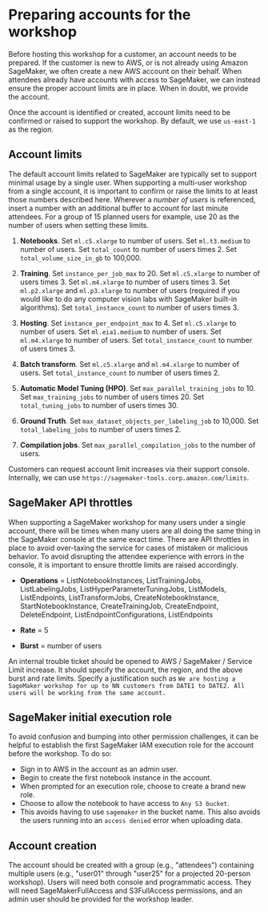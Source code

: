 # Preparing accounts for the workshop

Before hosting this workshop for a customer, an account needs to be prepared. If the customer is new to AWS, or is not already using Amazon SageMaker, we often create a new AWS account on their behalf. When attendees already have accounts with access to SageMaker, we can instead ensure the proper account limits are in place. When in doubt, we provide the account.

Once the account is identified or created, account limits need to be confirmed or raised to support the workshop. By default, we use `us-east-1` as the region.

## Account limits

The default account limits related to SageMaker are typically set to support minimal usage by a single user. When supporting a multi-user workshop from a single account, it is important to confirm or raise the limits to at least those numbers described here. Wherever a *number of users* is referenced, insert a number with an additional buffer to account for  last minute attendees. For a group of 15 planned users for example, use 20 as the number of users when setting these limits.

1. **Notebooks**. Set `ml.c5.xlarge` to number of users. Set `ml.t3.medium` to number of users. Set `total_count` to number of users times 2. Set `total_volume_size_in_gb` to 100,000.

2. **Training**. Set `instance_per_job_max` to 20. Set `ml.c5.xlarge` to number of users times 3. Set `ml.m4.xlarge` to number of users times 3. Set `ml.p2.xlarge` and `ml.p3.xlarge` to number of users (required if you would like to do any computer vision labs with SageMaker built-in algorithms). Set `total_instance_count` to number of users times 3.

3. **Hosting**. Set `instance_per_endpoint_max` to 4. Set `ml.c5.xlarge` to number of users. Set `ml.eia1.medium` to number of users. Set `ml.m4.xlarge` to number of users. Set `total_instance_count` to number of users times 3.

4. **Batch transform**. Set `ml.c5.xlarge` and `ml.m4.xlarge` to number of users. Set `total_instance_count` to number of users times 2.

5. **Automatic Model Tuning (HPO)**. Set `max_parallel_training_jobs` to 10. Set `max_training_jobs` to number of users times 20. Set `total_tuning_jobs` to number of users times 30.

6. **Ground Truth**. Set `max_dataset_objects_per_labeling_job` to 10,000. Set `total_labeling_jobs` to number of users times 2.

7. **Compilation jobs**. Set `max_parallel_compilation_jobs` to the number of users.


Customers can request account limit increases via their support console. Internally, we can use `https://sagemaker-tools.corp.amazon.com/limits`.

## SageMaker API throttles

When supporting a SageMaker workshop for many users under a single account, there will be times when many users are all doing the same thing in the SageMaker console at the same exact time. There are API throttles in place to avoid over-taxing the service for cases of mistaken or malicious behavior. To avoid disrupting the attendee experience with errors in the console, it is important to ensure throttle limits are raised accordingly.

- **Operations** = ListNotebookInstances, ListTrainingJobs, ListLabelingJobs, ListHyperParameterTuningJobs, ListModels, ListEndpoints, ListTransformJobs,
CreateNotebookInstance, StartNotebookInstance, CreateTrainingJob,
CreateEndpoint, DeleteEndpoint, ListEndpointConfigurations, ListEndpoints

- **Rate** = 5

- **Burst** = number of users

An internal trouble ticket should be opened to AWS /  SageMaker / Service Limit increase. It should specify the account, the region, and the above burst and rate limits. Specify a justification such as `We are hosting a SageMaker workshop for up to NN customers from DATE1 to DATE2. All users will be working from the same account.`

## SageMaker initial execution role

To avoid confusion and bumping into other permission challenges, it can be helpful to establish the first SageMaker IAM execution role for the account before the workshop. To do so:

- Sign in to AWS in the account as an admin user.
- Begin to create the first notebook instance in the account.
- When prompted for an execution role, choose to create a brand new role.
- Choose to allow the notebook to have access to `Any S3 bucket`.
- This avoids having to use `sagemaker` in the bucket name. This also avoids the users running into an `access denied` error when uploading data.

## Account creation

The account should be created with a group (e.g., "attendees")  containing multiple users (e.g., "user01" through "user25" for a projected 20-person workshop). Users will need both console and programmatic access. They will need SageMakerFullAccess and S3FullAccess permissions, and an admin user should be provided for the workshop leader.
